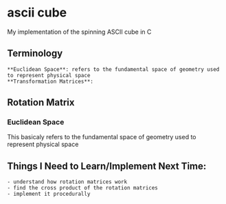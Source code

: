 # ascii cube
 My implementation of the spinning ASCII cube in C

## Terminology
    **Euclidean Space**: refers to the fundamental space of geometry used to represent physical space
    **Transformation Matrices**: 
## Rotation Matrix


### Euclidean Space
This basicaly refers to the fundamental space of geometry used to represent physical space

## Things I Need to Learn/Implement Next Time: 
    - understand how rotation matrices work 
    - find the cross product of the rotation matrices
    - implement it procedurally


